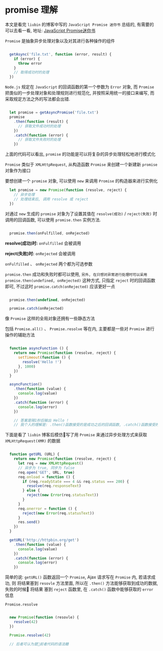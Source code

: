 
# promise 理解

本文是看完 `liubin` 的博客中写的 `JavaScript Promise 迷你书` 总结的, 有需要的可以去看一看, 地址: [JavaScript Promise迷你书](http://liubin.org/promises-book/#introduction)

`Promise` 是抽象异步处理对象以及对其进行各种操作的组件

```JavaScript

  getAsync('file.txt', function (error, result) {
    if (error) {
      throw error
    }
    // 取得成功时的处理
  })

```

`Node.js` 规定在 `JavaScript` 的回调函数的第一个参数为 `Error` 对象, 而 `Promise` 把类似的一步处理对象和处理规则进行规范化, 并按照采用统一的接口来编写, 而采取规定方法之外的写法都会出错.

```JavaScript

  let promise = getAsyncPromise('file.txt')
  promise
    .then(function (result) {
      // 获取文件成功时的处理
    })
    .catch(function (error) {
      // 获取文件失败时的处理
    })

```

上面的代码可以看出, `promise` 的功能是可以将复杂的异步处理轻松地进行模式化


`Promise` 类似于 `XMLHttpRequest`, 从构造函数 `Promise` 来创建一个新建新 `promise` 对象作为接口

要想创建一个 `promise` 对象, 可以使用 `new` 来调用 `Promise` 的构造器来进行实例化

```JavaScript
  let promise = new Promise(function (resolve, reject) {
    // 异步处理
    // 处理结束后, 调用 resolve 或 reject
  })

```

对通过 `new` 生成的 `promise` 对象为了设置其值在 `resolve(成功)` / `reject(失败)` 时调用的回调函数, 可以使用 `promise.then` 实例方法.

```JavaScript

  promise.then(onFulfilled, onRejected)

```

**resolve(成功)时:** `onFulfilled` 会被调用

**reject(失败)时:** `onRejected` 会被调用

`onFulfilled` 、 `onRejected` 两个都为可选参数

`promise.then` 成功和失败时都可以使用, `另外, 在只想对异常进行处理时可以采用 promise.then(undefined, onRejected)` 这种方式, 只指定 `reject` 时的回调函数即可, 不过这时 `promise.catch(onRejected)` 应该更好一点

```JavaScript

  promise.then(undefined, onRejected)

  promise.catch(onRejected)

```

像 `Promise` 这样的全局对象还拥有一些静态方法

包括 `Promise.all()` 、 `Promise.resolve` 等在内, 主要都是一些对 `Promise` 进行操作的辅助方法

```JavaScript

  function asyncFunction () {
    return new Promise(function (resolve, reject) {
      setTimeout(function () {
        resolve('Hello !')
      }, 1000)
    })
  }

  asyncFunction()
    .then(function (value) {
      console.log(value)
    })
    .catch(function (error) {
      console.log(error)
    })

    // 答案是隔1秒后输出 Hello !
    // 我个人的理解是: .then()函数接受的是成功之后的回调函数, .catch()函数接受的是失败后的回调函数, 当 asyncFunction() 执行的时候, 返回的是一个 Promise 对象, 里面有一个定时器, 因此 1秒后执行 resolve 出来, 反馈给 .then() 函数, 因此输出了 Hello !
```


  下面是看了 `liubin` 博客后模仿写了用 `Promise` 来通过异步处理方式来获取 `XMLHttpRequest(XMR)` 的数据

```JavaScript

  function getURL (URL) {
    return new Promise(function (resolve, reject) {
      let req = new XMLHttpRequest()
      // 异步为 true, 同步为 false
      req.open('GET', URL, true)
      req.onload = function () {
        if (req.readyState === 4 && req.status === 200) {
          resolve(req.responseText)
        } else {
          reject(new Error(req.statusText))
        }
      }
      req.onerror = function () {
        reject(new Error(req.statusText))
      }
      res.send()
    })
  }

  getURL('http://httpbin.org/get')
    .then(function (value) {
      console.log(value)
    })
    .catch(function (error) {
      console.log(error)
    })

```

简单的说: `getURL()` 函数返回一个 `Promise`, Ajax 请求写在 `Promise` 内, 若请求成功, 则 将结果塞到 `resovle` 方法里面, 所以在 `.then()` 方法能够获取到成功的数据, 失败的时候 将结果 塞到 `reject` 函数里, 在 `.catch()` 函数中能够获取的 `error` 信息


`Promise.resolve`

```JavaScript

  new Promise(function (resovle) {
    resolve(42)
  })

  Promise.resolve(42)

  // 后者可认为是前者代码的语法糖
```